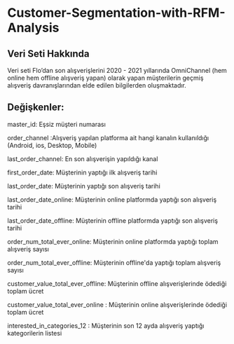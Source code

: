 # Customer-Segmentation-with-RFM-Analysis

## Veri Seti Hakkında

Veri seti Flo’dan son alışverişlerini 2020 - 2021 yıllarında OmniChannel (hem online hem offline alışveriş yapan) olarak yapan müşterilerin geçmiş alışveriş davranışlarından elde edilen bilgilerden oluşmaktadır.


## Değişkenler:

master_id: Eşsiz müşteri numarası

order_channel :Alışveriş yapılan platforma ait hangi kanalın kullanıldığı (Android, ios, Desktop, Mobile)

last_order_channel: En son alışverişin yapıldığı kanal

first_order_date: Müşterinin yaptığı ilk alışveriş tarihi

last_order_date: Müşterinin yaptığı son alışveriş tarihi

last_order_date_online: Müşterinin online platformda yaptığı son alışveriş tarihi

last_order_date_offline: Müşterinin offline platformda yaptığı son alışveriş tarihi

order_num_total_ever_online: Müşterinin online platformda yaptığı toplam alışveriş sayısı

order_num_total_ever_offline: Müşterinin offline'da yaptığı toplam alışveriş sayısı

customer_value_total_ever_offline: Müşterinin offline alışverişlerinde ödediği toplam ücret

customer_value_total_ever_online : Müşterinin online alışverişlerinde ödediği toplam ücret

interested_in_categories_12 : Müşterinin son 12 ayda alışveriş yaptığı kategorilerin listesi